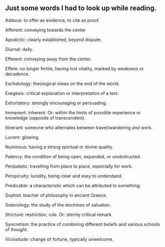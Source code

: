 ## Just some words I had to look up while reading.

Adduce: to offer as evidence, to cite as proof.

Afferent: conveying towards the center

Apodictic: clearly established, beyond dispute.

Diurnal: daily.

Efferent: conveying away from the center.

Effete: no longer fertile, having lost vitality, marked by weakness or decadence.

Eschatology: theological views on the end of the world.

Exegesis: critical explanation or interpretation of a text.

Exhortatory: strongly encouraging or persuading.

Immanent: inherent. Or: within the limits of possible experience or knowledge (opposite of transcendent).

Itinerant: someone who alternates between travel/wandering and work.

Lucent: glowing.

Numinous: having a strong spiritual or divine quality.

Patency: the condition of being open, expanded, or unobstructed.

Peripatetic: travelling from place to place, especially for work.

Perspicuity: lucidity, being clear and easy to understand.

Predicable: a characteristic which can be attributed to something.

Sophist: teacher of philosophy in ancient Greece.

Soteriology: the study of the doctrines of salvation.

Stricture: restriction, rule. Or: sternly critical remark.

Syncretism: the practice of combining different beliefs and various schools of thought.

Vicissitude: change of fortune, typically unwelcome.
